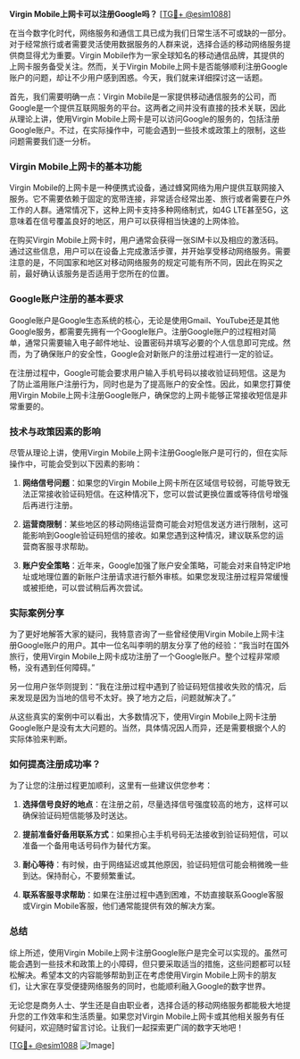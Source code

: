 **Virgin Mobile上网卡可以注册Google吗？** [[TG💪+ @esim1088](https://t.me/s/esim1088)]

在当今数字化时代，网络服务和通信工具已成为我们日常生活不可或缺的一部分。对于经常旅行或者需要灵活使用数据服务的人群来说，选择合适的移动网络服务提供商显得尤为重要。Virgin Mobile作为一家全球知名的移动通信品牌，其提供的上网卡服务备受关注。然而，关于Virgin Mobile上网卡是否能够顺利注册Google账户的问题，却让不少用户感到困惑。今天，我们就来详细探讨这一话题。

首先，我们需要明确一点：Virgin Mobile是一家提供移动通信服务的公司，而Google是一个提供互联网服务的平台。这两者之间并没有直接的技术关联，因此从理论上讲，使用Virgin Mobile上网卡是可以访问Google的服务的，包括注册Google账户。不过，在实际操作中，可能会遇到一些技术或政策上的限制，这些问题需要我们逐一分析。

### Virgin Mobile上网卡的基本功能

Virgin Mobile的上网卡是一种便携式设备，通过蜂窝网络为用户提供互联网接入服务。它不需要依赖于固定的宽带连接，非常适合经常出差、旅行或者需要在户外工作的人群。通常情况下，这种上网卡支持多种网络制式，如4G LTE甚至5G，这意味着在信号覆盖良好的地区，用户可以获得相当快速的上网体验。

在购买Virgin Mobile上网卡时，用户通常会获得一张SIM卡以及相应的激活码。通过这些信息，用户可以在设备上完成激活步骤，并开始享受移动网络服务。需要注意的是，不同国家和地区对移动网络服务的规定可能有所不同，因此在购买之前，最好确认该服务是否适用于您所在的位置。

### Google账户注册的基本要求

Google账户是Google生态系统的核心，无论是使用Gmail、YouTube还是其他Google服务，都需要先拥有一个Google账户。注册Google账户的过程相对简单，通常只需要输入电子邮件地址、设置密码并填写必要的个人信息即可完成。然而，为了确保账户的安全性，Google会对新账户的注册过程进行一定的验证。

在注册过程中，Google可能会要求用户输入手机号码以接收验证码短信。这是为了防止滥用账户注册行为，同时也是为了提高账户的安全性。因此，如果您打算使用Virgin Mobile上网卡注册Google账户，确保您的上网卡能够正常接收短信是非常重要的。

### 技术与政策因素的影响

尽管从理论上讲，使用Virgin Mobile上网卡注册Google账户是可行的，但在实际操作中，可能会受到以下因素的影响：

1. **网络信号问题**：如果您的Virgin Mobile上网卡所在区域信号较弱，可能导致无法正常接收验证码短信。在这种情况下，您可以尝试更换位置或等待信号增强后再进行注册。
   
2. **运营商限制**：某些地区的移动网络运营商可能会对短信发送方进行限制，这可能影响到Google验证码短信的接收。如果您遇到这种情况，建议联系您的运营商客服寻求帮助。

3. **账户安全策略**：近年来，Google加强了账户安全策略，可能会对来自特定IP地址或地理位置的新账户注册请求进行额外审核。如果您发现注册过程异常缓慢或被拒绝，可以尝试稍后再次尝试。

### 实际案例分享

为了更好地解答大家的疑问，我特意咨询了一些曾经使用Virgin Mobile上网卡注册Google账户的用户。其中一位名叫李明的朋友分享了他的经验：“我当时在国外旅行，使用Virgin Mobile上网卡成功注册了一个Google账户。整个过程非常顺畅，没有遇到任何障碍。”

另一位用户张华则提到：“我在注册过程中遇到了验证码短信接收失败的情况，后来发现是因为当地的信号不太好。换了地方之后，问题就解决了。”

从这些真实的案例中可以看出，大多数情况下，使用Virgin Mobile上网卡注册Google账户是没有太大问题的。当然，具体情况因人而异，还是需要根据个人的实际体验来判断。

### 如何提高注册成功率？

为了让您的注册过程更加顺利，这里有一些建议供您参考：

1. **选择信号良好的地点**：在注册之前，尽量选择信号强度较高的地方，这样可以确保验证码短信能够及时送达。

2. **提前准备好备用联系方式**：如果担心主手机号码无法接收到验证码短信，可以准备一个备用电话号码作为替代方案。

3. **耐心等待**：有时候，由于网络延迟或其他原因，验证码短信可能会稍微晚一些到达。保持耐心，不要频繁重试。

4. **联系客服寻求帮助**：如果在注册过程中遇到困难，不妨直接联系Google客服或Virgin Mobile客服，他们通常能提供有效的解决方案。

### 总结

综上所述，使用Virgin Mobile上网卡注册Google账户是完全可以实现的。虽然可能会遇到一些技术和政策上的小障碍，但只要采取适当的措施，这些问题都可以轻松解决。希望本文的内容能够帮助到正在考虑使用Virgin Mobile上网卡的朋友们，让大家在享受便捷网络服务的同时，也能顺利融入Google的数字世界。

无论您是商务人士、学生还是自由职业者，选择合适的移动网络服务都能极大地提升您的工作效率和生活质量。如果您对Virgin Mobile上网卡或其他相关服务有任何疑问，欢迎随时留言讨论。让我们一起探索更广阔的数字天地吧！

[[TG💪+ @esim1088](https://t.me/s/esim1088) ![Image](https://i.postimg.cc/4NQfJmqS/Snipaste-2025-05-13-00-14-12.png)]